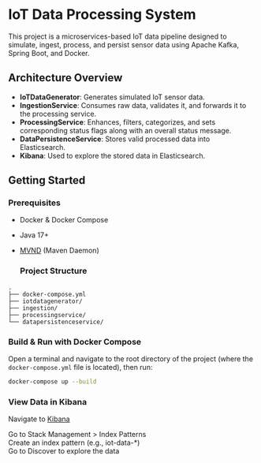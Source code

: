 # IoT Data Processing System

This project is a microservices-based IoT data pipeline designed to simulate, ingest, process, and persist sensor data using Apache Kafka, Spring Boot, and Docker.

## Architecture Overview

- **IoTDataGenerator**: Generates simulated IoT sensor data.
- **IngestionService**: Consumes raw data, validates it, and forwards it to the processing service.
- **ProcessingService**: Enhances, filters, categorizes, and sets corresponding status flags along with an overall status message.
- **DataPersistenceService**: Stores valid processed data into Elasticsearch.
- **Kibana**: Used to explore the stored data in Elasticsearch.

## Getting Started

### Prerequisites

- Docker & Docker Compose
- Java 17+
- [MVND](https://github.com/apache/maven-mvnd) (Maven Daemon)

  ### Project Structure
```text
.
├── docker-compose.yml
├── iotdatagenerator/
├── ingestion/
├── processingservice/
└── datapersistenceservice/
```
### Build & Run with Docker Compose

Open a terminal and navigate to the root directory of the project (where the `docker-compose.yml` file is located), then run:

```bash
docker-compose up --build
```
### View Data in Kibana
Navigate to [Kibana](http://localhost:5601)

Go to Stack Management > Index Patterns <br/>
Create an index pattern (e.g., iot-data-*) <br/>
Go to Discover to explore the data



